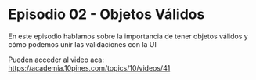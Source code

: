 # Episodio 02 - Objetos Válidos
En este episodio hablamos sobre la importancia de tener objetos válidos y cómo podemos unir las validaciones
con la UI

Pueden acceder al video aca: https://academia.10pines.com/topics/10/videos/41
